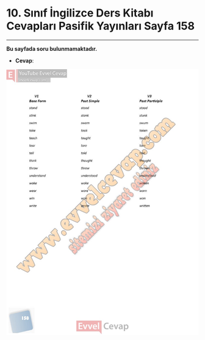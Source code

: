 # 10. Sınıf İngilizce Ders Kitabı Cevapları Pasifik Yayınları Sayfa 158

---

**Bu sayfada soru bulunmamaktadır.**

-   **Cevap**:

![Image 1](./image_1.jpg)